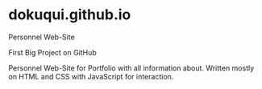 # dokuqui.github.io
Personnel Web-Site

First Big Project on GitHub

Personnel Web-Site for Portfolio with all information about.
Written mostly on HTML and CSS with JavaScript for interaction.
